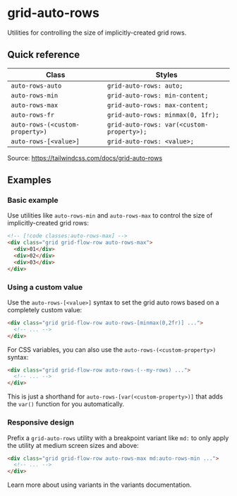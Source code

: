 # grid-auto-rows

Utilities for controlling the size of implicitly-created grid rows.

## Quick reference

| Class | Styles |
|---|---|
| `auto-rows-auto` | `grid-auto-rows: auto;` |
| `auto-rows-min` | `grid-auto-rows: min-content;` |
| `auto-rows-max` | `grid-auto-rows: max-content;` |
| `auto-rows-fr` | `grid-auto-rows: minmax(0, 1fr);` |
| `auto-rows-(<custom-property>)` | `grid-auto-rows: var(<custom-property>);` |
| `auto-rows-[<value>]` | `grid-auto-rows: <value>;` |

Source: https://tailwindcss.com/docs/grid-auto-rows

## Examples

### Basic example

Use utilities like `auto-rows-min` and `auto-rows-max` to control the size of implicitly-created grid rows:

```html
<!-- [!code classes:auto-rows-max] -->
<div class="grid grid-flow-row auto-rows-max">
  <div>01</div>
  <div>02</div>
  <div>03</div>
</div>
```

### Using a custom value

Use the `auto-rows-[<value>]` syntax to set the grid auto rows based on a completely custom value:

```html
<div class="grid grid-flow-row auto-rows-[minmax(0,2fr)] ...">
  <!-- ... -->
</div>
```

For CSS variables, you can also use the `auto-rows-(<custom-property>)` syntax:

```html
<div class="grid grid-flow-row auto-rows-(--my-rows) ...">
  <!-- ... -->
</div>
```

This is just a shorthand for `auto-rows-[var(<custom-property>)]` that adds the `var()` function for you automatically.

### Responsive design

Prefix a `grid-auto-rows` utility with a breakpoint variant like `md:` to only apply the utility at medium screen sizes and above:

```html
<div class="grid grid-flow-row auto-rows-max md:auto-rows-min ...">
  <!-- ... -->
</div>
```

Learn more about using variants in the variants documentation.
